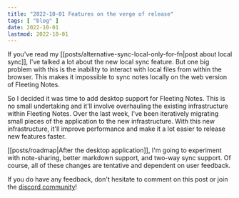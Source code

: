 ```yaml
---
title: "2022-10-01 Features on the verge of release"
tags: [ "blog" ]
date: 2022-10-01
lastmod: 2022-10-01
---
```

If you've read my [[posts/alternative-sync-local-only-for-fn|post about local sync]], I've talked a lot about the new local sync feature. But one big problem with this is the inability to interact with local files from within the browser. This makes it impossible to sync notes locally on the web version of Fleeting Notes.

So I decided it was time to add desktop support for Fleeting Notes. This is no small undertaking and it'll involve overhauling the existing infrastructure within Fleeting Notes. Over the last week, I've been iteratively migrating small pieces of the application to the new infrastructure. With this new infrastructure, it'll improve performance and make it a lot easier to release new features faster. 

[[posts/roadmap|After the desktop application]], I'm going to experiment with note-sharing, better markdown support, and two-way sync support. Of course, all of these changes are tentative and dependent on user feedback. 

If you do have any feedback, don't hesitate to comment on this post or join the [discord community](https://discord.gg/xrj6yuGNmx)!
